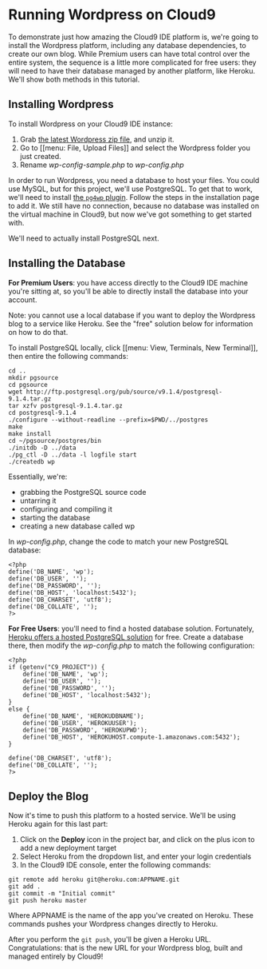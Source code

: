 # Running Wordpress on Cloud9

To demonstrate just how amazing the Cloud9 IDE platform is, we're going to install the Wordpress platform, including any database dependencies, to create our own blog. While Premium users can have total control over the entire system, the sequence is a little more complicated for free users: they will need to have their database managed by another platform, like Heroku. We'll show both methods in this tutorial.

<!-- video-->

## Installing Wordpress

To install Wordpress on your Cloud9 IDE instance:

1. Grab [the latest Wordpress zip file](http://wordpress.org/latest.zip), and unzip it.
2. Go to [[menu: File, Upload Files]] and select the Wordpress folder you just created.
3. Rename _wp-config-sample.php_ to _wp-config.php_

In order to run Wordpress, you need a database to host your files. You could use MySQL, but for this project, we'll use PostgreSQL. To get that to work, we'll need to install [the `pg4wp` plugin](http://wordpress.org/extend/plugins/postgresql-for-wordpress/installation/). Follow the steps in the installation page to add it. We still have no connection, because no database was installed on the virtual machine in Cloud9, but now we've got something to get started with. 

We'll need to actually install PostgreSQL next. 

## Installing the Database

**For Premium Users**: you have access directly to the Cloud9 IDE machine you're sitting at, so you'll be able to directly install the database into your account.

Note: you cannot use a local database if you want to deploy the Wordpress blog to a service like Heroku. See the "free" solution below for information on how to do that.

To install PostgreSQL locally, click [[menu: View, Terminals, New Terminal]], then entire the following commands:

```
cd ..
mkdir pgsource
cd pgsource
wget http://ftp.postgresql.org/pub/source/v9.1.4/postgresql-9.1.4.tar.gz
tar xzfv postgresql-9.1.4.tar.gz        
cd postgresql-9.1.4
./configure --without-readline --prefix=$PWD/../postgres
make
make install
cd ~/pgsource/postgres/bin
./initdb -D ../data
./pg_ctl -D ../data -l logfile start
./createdb wp
```
Essentially, we're:
  * grabbing the PostgreSQL source code
  * untarring it
  * configuring and compiling it 
  * starting the database
  * creating a new database called wp

In _wp-config.php_, change the code to match your new PostgreSQL database:

```
<?php 
define('DB_NAME', 'wp'); 
define('DB_USER', ''); 
define('DB_PASSWORD', ''); 
define('DB_HOST', 'localhost:5432'); 
define('DB_CHARSET', 'utf8'); 
define('DB_COLLATE', ''); 
?>
```

**For Free Users**: you'll need to find a hosted database solution. Fortunately, [Heroku offers a hosted PostgreSQL solution](https://postgres.heroku.com/) for free. Create a database there, then modify the _wp-config.php_ to match the following configuration:

```
<?php 
if (getenv("C9_PROJECT")) { 
    define('DB_NAME', 'wp'); 
    define('DB_USER', ''); 
    define('DB_PASSWORD', ''); 
    define('DB_HOST', 'localhost:5432'); 
} 
else { 
    define('DB_NAME', 'HEROKUDBNAME'); 
    define('DB_USER', 'HEROKUUSER'); 
    define('DB_PASSWORD', 'HEROKUPWD'); 
    define('DB_HOST', 'HEROKUHOST.compute-1.amazonaws.com:5432'); 
} 

define('DB_CHARSET', 'utf8'); 
define('DB_COLLATE', ''); 
?>
```

## Deploy the Blog

Now it's time to push this platform to a hosted service. We'll be using Heroku again for this last part:

1. Click on the **Deploy** icon in the project bar, and click on the plus icon to add a new deployment target
2. Select Heroku from the dropdown list, and enter your login credentials
3. In the Cloud9 IDE console, enter the following commands:
```
git remote add heroku git@heroku.com:APPNAME.git
git add .
git commit -m "Initial commit"
git push heroku master
```
Where APPNAME is the name of the app you've created on Heroku. These commands pushes your Wordpress changes directly to Heroku.

After you perform the `git push`, you'll be given a Heroku URL. Congratulations: that is the new URL for your Wordpress blog, built and managed entirely by Cloud9!